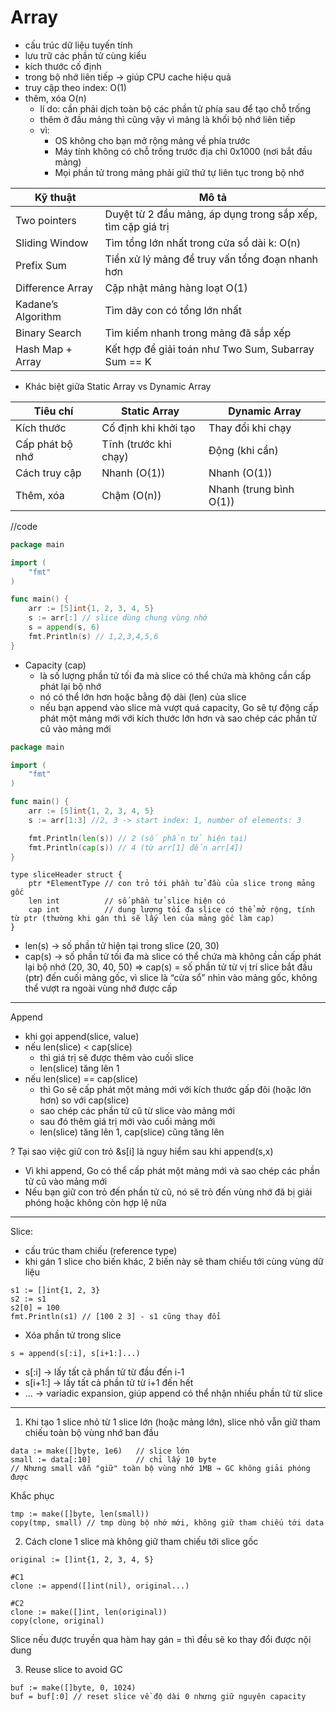 # Array

+ cấu trúc dữ liệu tuyến tính
+ lưu trữ các phần tử cùng kiểu
+ kích thước cố định
+ trong bộ nhớ liên tiếp -> giúp CPU cache hiệu quả
+ truy cập theo index: O(1)
+ thêm, xóa O(n)
    + lí do: cần phải dịch toàn bộ các phần tử phía sau để tạo chỗ trống
    + thêm ở đầu mảng thì cũng vậy vì mảng là khối bộ nhớ liên tiếp
    + vì:
        + OS không cho bạn mở rộng mảng về phía trước
        + Máy tính không có chỗ trống trước địa chỉ 0x1000 (nơi bắt đầu mảng)
        + Mọi phần tử trong mảng phải giữ thứ tự liên tục trong bộ nhớ

| Kỹ thuật           | Mô tả                                                       |
|--------------------|-------------------------------------------------------------|
| Two pointers       | Duyệt từ 2 đầu mảng, áp dụng trong sắp xếp, tìm cặp giá trị |
| Sliding Window     | Tìm tổng lớn nhất trong cửa sổ dài k: O(n)                  |
| Prefix Sum         | Tiền xử lý mảng để truy vấn tổng đoạn nhanh hơn             |
| Difference Array   | Cập nhật mảng hàng loạt O(1)                                |
| Kadane’s Algorithm | Tìm dãy con có tổng lớn nhất                                |
| Binary Search      | Tìm kiếm nhanh trong mảng đã sắp xếp                        |
| Hash Map + Array   | Kết hợp để giải toán như Two Sum, Subarray Sum == K         |

+ Khác biệt giữa Static Array vs Dynamic Array

| Tiêu chí        | Static Array          | Dynamic Array           |
|-----------------|-----------------------|-------------------------|
| Kích thước      | Cố định khi khởi tạo  | Thay đổi khi chạy       |
| Cấp phát bộ nhớ | Tĩnh (trước khi chạy) | Động (khi cần)          |
| Cách truy cập   | Nhanh (O(1))          | Nhanh (O(1))            |
| Thêm, xóa       | Chậm (O(n))           | Nhanh (trung bình O(1)) |

//code

```go
package main

import (
	"fmt"
)

func main() {
	arr := [5]int{1, 2, 3, 4, 5}
	s := arr[:] // slice dùng chung vùng nhớ
	s = append(s, 6)
	fmt.Println(s) // 1,2,3,4,5,6
}

``` 

+ Capacity (cap)
    + là số lượng phần tử tối đa mà slice có thể chứa mà không cần cấp phát lại bộ nhớ
    + nó có thể lớn hơn hoặc bằng độ dài (len) của slice
    + nếu bạn append vào slice mà vượt quá capacity, Go sẽ tự động cấp phát một mảng mới với kích thước lớn hơn và sao
      chép các phần tử cũ vào mảng mới

```go
package main

import (
	"fmt"
)

func main() {
	arr := [5]int{1, 2, 3, 4, 5}
	s := arr[1:3] //2, 3 -> start index: 1, number of elements: 3

	fmt.Println(len(s)) // 2 (số phần tử hiện tại)
	fmt.Println(cap(s)) // 4 (từ arr[1] đến arr[4])
}
```

```text
type sliceHeader struct {
    ptr *ElementType // con trỏ tới phần tử đầu của slice trong mảng gốc
    len int          // số phần tử slice hiện có
    cap int          // dung lượng tối đa slice có thể mở rộng, tính từ ptr (thường khi gán thì sẽ lấy len của mảng gốc làm cap)
}
```

+ len(s) -> số phần tử hiện tại trong slice (20, 30)
+ cap(s) -> số phần tử tối đa mà slice có thể chứa mà không cần cấp phát lại bộ nhớ (20, 30, 40, 50)
  => cap(s) = số phần tử từ vị trí slice bắt đầu (ptr) đến cuối mảng gốc, vì slice là “cửa sổ” nhìn vào mảng gốc, không
  thể vượt ra ngoài vùng nhớ được cấp

---
Append

+ khi gọi append(slice, value)
+ nếu len(slice) < cap(slice)
    + thì giá trị sẽ được thêm vào cuối slice
    + len(slice) tăng lên 1
+ nếu len(slice) == cap(slice)
    + thì Go sẽ cấp phát một mảng mới với kích thước gấp đôi (hoặc lớn hơn) so với cap(slice)
    + sao chép các phần tử cũ từ slice vào mảng mới
    + sau đó thêm giá trị mới vào cuối mảng mới
    + len(slice) tăng lên 1, cap(slice) cũng tăng lên

? Tại sao việc giữ con trỏ &s[i] là nguy hiểm sau khi append(s,x)
+ Vì khi append, Go có thể cấp phát một mảng mới và sao chép các phần tử cũ vào mảng mới
+ Nếu bạn giữ con trỏ đến phần tử cũ, nó sẽ trỏ đến vùng nhớ đã bị giải phóng hoặc không còn hợp lệ nữa
---
Slice:

+ cấu trúc tham chiếu (reference type)
+ khi gán 1 slice cho biến khác, 2 biến này sẽ tham chiếu tới cùng vùng dữ liệu

```text
s1 := []int{1, 2, 3}
s2 := s1
s2[0] = 100
fmt.Println(s1) // [100 2 3] - s1 cũng thay đổi
```

+ Xóa phần tử trong slice

```text
s = append(s[:i], s[i+1:]...)
```

+ s[:i] -> lấy tất cả phần tử từ đầu đến i-1
+ s[i+1:] -> lấy tất cả phần tử từ i+1 đến hết
+ ... -> variadic expansion, giúp append có thể nhận nhiều phần tử từ slice

---

1. Khi tạo 1 slice nhỏ từ 1 slice lớn (hoặc mảng lớn), slice nhỏ vẫn giữ tham chiếu toàn bộ vùng nhớ ban đầu

```text
data := make([]byte, 1e6)   // slice lớn
small := data[:10]          // chỉ lấy 10 byte
// Nhưng small vẫn "giữ" toàn bộ vùng nhớ 1MB → GC không giải phóng được
```

Khắc phục

````text
tmp := make([]byte, len(small))
copy(tmp, small) // tmp dùng bộ nhớ mới, không giữ tham chiếu tới data
````

2. Cách clone 1 slice mà không giữ tham chiếu tới slice gốc

```text
original := []int{1, 2, 3, 4, 5}

#C1
clone := append([]int(nil), original...)

#C2
clone := make([]int, len(original))
copy(clone, original)
```

Slice nếu được truyền qua hàm hay gán = thì đều sẽ ko thay đổi được nội dung

3. Reuse slice to avoid GC

```text
buf := make([]byte, 0, 1024)
buf = buf[:0] // reset slice về độ dài 0 nhưng giữ nguyên capacity
```